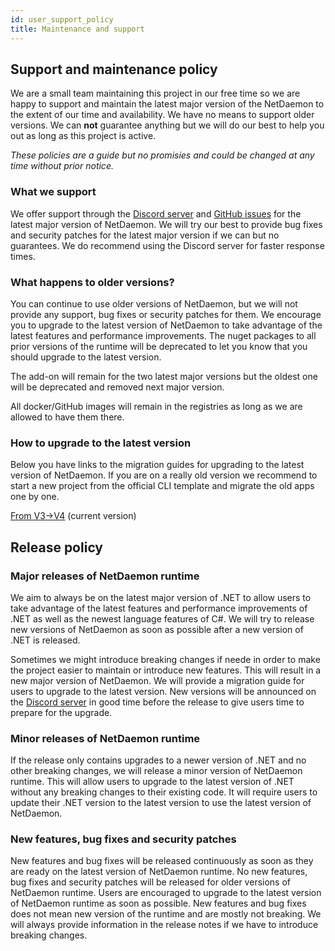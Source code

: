 ```yaml
---
id: user_support_policy
title: Maintenance and support
---
```


## Support and maintenance policy

We are a small team maintaining this project in our free time so we are happy to support and maintain the latest major version of the NetDaemon to the extent of our time and availability. 
We have no means to support older versions. We can **not** guarantee anything but we will do our best to help you out as long as this project is active.

_These policies are a guide but no promisies and could be changed at any time without prior notice._

### What we support

We offer support through the [Discord server](https://discord.gg/QwvWpy8M) and [GitHub issues](https://github.com/net-daemon/netdaemon/issues) for the latest major version of NetDaemon. 
We will try our best to provide bug fixes and security patches for the latest major version if we can but no guarantees. 
We do recommend using the Discord server for faster response times.

### What happens to older versions?

You can continue to use older versions of NetDaemon, but we will not provide any support, bug fixes or security patches for them. We encourage you to upgrade to the latest version of NetDaemon to take advantage of the latest features and performance improvements.
The nuget packages to all prior versions of the runtime will be deprecated to let you know that you should upgrade to the latest version.

The add-on will remain for the two latest major versions but the oldest one will be deprecated and removed next major version.

All docker/GitHub images will remain in the registries as long as we are allowed to have them there.

### How to upgrade to the latest version

Below you have links to the migration guides for upgrading to the latest version of NetDaemon. If you are on a really old version we
recommend to start a new project from the official CLI template and migrate the old apps one by one. 

[From V3->V4](user/app_model/moving_from_v3.md) (current version)

## Release policy

### Major releases of NetDaemon runtime

We aim to always be on the latest major version of .NET to allow users to take advantage of the latest features and performance improvements of .NET
as well as the newest language features of C#. We will try to release new versions of NetDaemon as soon as possible after a new version of .NET is released.

Sometimes we might introduce breaking changes if neede in order to make the project easier to maintain or introduce new features. 
This will result in a new major version of NetDaemon. We will provide a migration guide for users to upgrade to the latest version.
New versions will be announced on the [Discord server](https://discord.gg/QwvWpy8M) in good time before the release to give users time to prepare for the upgrade.

### Minor releases of NetDaemon runtime

If the release only contains upgrades to a newer version of .NET and no other breaking changes, we will release a minor version of NetDaemon runtime. This will allow users to upgrade to the latest version of .NET without any breaking changes to their existing code.
It will require users to update their .NET version to the latest version to use the latest version of NetDaemon.

### New features, bug fixes and security patches

New features and bug fixes will be released continuously as soon as they are ready on the latest version of NetDaemon runtime.
No new features, bug fixes and security patches will be released for older versions of NetDaemon runtime. Users are encouraged to upgrade to the latest version of NetDaemon runtime as soon as possible.
New features and bug fixes does not mean new version of the runtime and are mostly not breaking. We will always provide information in the release notes
if we have to introduce breaking changes.


